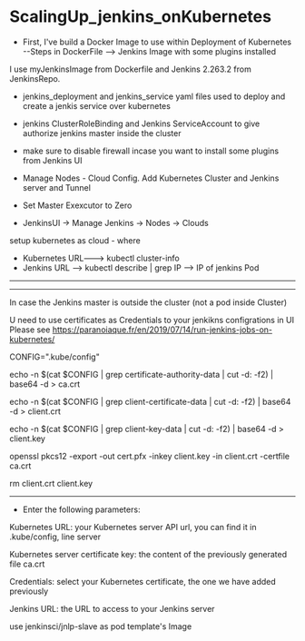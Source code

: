 # ScalingUp_jenkins_onKubernetes

* First, I've build a Docker Image to use within Deployment of Kubernetes
--Steps in DockerFile --> Jenkins Image with some plugins installed 

I use myJenkinsImage from Dockerfile and Jenkins 2.263.2 from JenkinsRepo. 

* jenkins_deployment and jenkins_service yaml files used to deploy and create a jenkis service over kubernetes

* jenkins ClusterRoleBinding and Jenkins ServiceAccount to give authorize jenkins master inside the cluster

* make sure to disable firewall incase you want to install some plugins from Jenkins UI

* Manage Nodes - Cloud Config. 
  Add Kubernetes Cluster and Jenkins server and Tunnel


* Set Master Exexcutor to Zero

* JenkinsUI -> Manage Jenkins -> Nodes -> Clouds 

setup kubernetes as cloud - where
 * Kubernetes URL---> kubectl cluster-info 
 * Jenkins URL --> kubectl describe <JenkinsPod> | grep IP  --> IP of jenkins Pod





-------------------------------------
-----------------------------------



In case the Jenkins master is outside the cluster (not a pod inside Cluster)



U need to use certificates as Credentials to your jenkikns configrations in UI
Please see https://paranoiaque.fr/en/2019/07/14/run-jenkins-jobs-on-kubernetes/




CONFIG=".kube/config"

echo -n $(cat $CONFIG | grep certificate-authority-data | cut -d: -f2) | base64 -d > ca.crt

echo -n $(cat $CONFIG | grep client-certificate-data | cut -d: -f2) | base64 -d > client.crt

echo -n $(cat $CONFIG | grep client-key-data | cut -d: -f2) | base64 -d > client.key

openssl pkcs12 -export -out cert.pfx -inkey client.key -in client.crt -certfile ca.crt


rm client.crt client.key

-----------------
* Enter the following parameters:

Kubernetes URL: your Kubernetes server API url, you can find it in .kube/config, line server

Kubernetes server certificate key: the content of the previously generated file ca.crt

Credentials: select your Kubernetes certificate, the one we have added previously

Jenkins URL: the URL to access to your Jenkins server


use jenkinsci/jnlp-slave as pod template's Image
